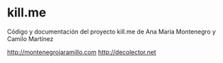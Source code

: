 kill.me
=======

Código y documentación del proyecto kill.me  de Ana Maria Montenegro y Camilo Martínez

http://montenegrojaramillo.com
http://decolector.net
